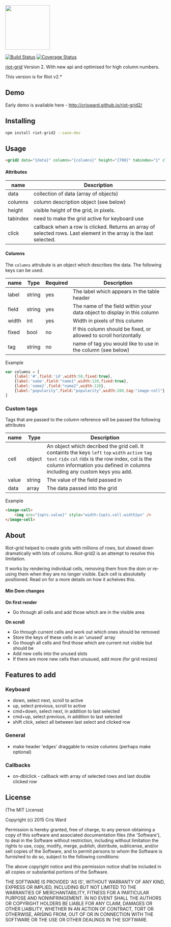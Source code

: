 <img src="https://cdn.rawgit.com/crisward/riot-grid2/master/grid-logo2.svg" height="140"/>

[![Build Status](https://travis-ci.org/crisward/riot-grid2.svg?branch=master)](https://travis-ci.org/crisward/riot-grid2)
[![Coverage Status](https://coveralls.io/repos/github/crisward/riot-grid2/badge.svg?branch=master&v=2)](https://coveralls.io/github/crisward/riot-grid2?branch=master)

[riot-grid](https://github.com/crisward/riot-grid) Version 2.
With new api and optimised for high column numbers.

This version is for Riot v2.*

## Demo

Early demo is available here - http://crisward.github.io/riot-grid2/

## Installing

```bash
npm install riot-grid2 --save-dev
```

## Usage

```html
<grid2 data="{data}" columns="{columns}" height="{700}" tabindex="1" click="{handleClick}"></grid2>
```

#### Attributes

|name       |Description
|------     |------
|data       |collection of data (array of objects)
|columns    |column description object (see below)
|height     |visible height of the grid, in pixels. 
|tabindex   |need to make the grid active for keyboard use
|click      |callback when a row is clicked. Returns an array of selected rows. Last element in the array is the last selected.


#### Columns

The `columns` attrubute is an object which describes the data.
The following keys can be used.

|name       |Type    | Required |Description
|------     |-----   |------    |------
|label	    |string  |yes       |The label which appears in the table header
|field	    |string  |yes       |The name of the field within your data object to display in this column
|width	    |int	 |yes       |Width in pixels of this column
|fixed	    |bool	 |no        |If this column should be fixed, or allowed to scroll horizontally 
|tag   	    |string  |no		|name of tag you would like to use in the column (see below)

Example

```javascript
var columns = [
    {label:'#',field:'id',width:50,fixed:true},
    {label:'name',field:"name1",width:120,fixed:true},
    {label:'name2',field:"name2",width:120},
    {label:"popularity",field:"popularity",width:200,tag:"image-cell"}
]
```

### Custom tags

Tags that are passed to the column reference will be passed the following attributes

|name       | Type  |Description
|------     |------ |------
|cell		|object |An object which decribed the grid cell. It containts the keys `left` `top` `width` `active` `tag` `text` `ridx` `col` ridx is the row index, col is the column information you defined in columns including any custom keys you add.
|value		|string |The value of the field passed in
|data       |array  |The data passed into the grid


Example

```html
<image-cell>
	<img src="{opts.value}" style="width:{opts.cell.width}px" />
</image-cell>
```


## About

Riot-grid helped to create grids with millions of rows, but slowed down dramatically with lots of colums.
Riot-grid2 is an attempt to resolve this limitation. 

It works by rendering individual cells, removing them from the dom or re-using them when they are no longer visible. Each cell is absolutelly positioned. Read on for a more details on how it acheives this.


#### Min Dom changes

**On first render**

* Go through all cells and add those which are in the visible area

**On scroll**

* Go through current cells and work out which ones should be removed
* Store the keys of these cells in an 'unused' array
* Go though all cells and find those which are current not visible but should be
* Add new cells into the unused slots
* If there are more new cells than unusued, add more (for grid resizes) 


## Features to add

### Keyboard
* down, select next, scroll to active
* up, select previous, scroll to active
* cmd+down, select next, in addition to last selected
* cmd+up, select previous, in addition to last selected
* shift click, select all between last select and clicked row

### General
* make header 'edges' draggable to resize columns (perhaps make optional)

### Callbacks
* on-dblclick - callback with array of selected rows and last double clicked row 

## License

(The MIT License)

Copyright (c) 2015 Cris Ward

Permission is hereby granted, free of charge, to any person obtaining a copy of this software and associated documentation files (the 'Software'), to deal in the Software without restriction, including without limitation the rights to use, copy, modify, merge, publish, distribute, sublicense, and/or sell copies of the Software, and to permit persons to whom the Software is furnished to do so, subject to the following conditions:

The above copyright notice and this permission notice shall be included in all copies or substantial portions of the Software.

THE SOFTWARE IS PROVIDED 'AS IS', WITHOUT WARRANTY OF ANY KIND, EXPRESS OR IMPLIED, INCLUDING BUT NOT LIMITED TO THE WARRANTIES OF MERCHANTABILITY, FITNESS FOR A PARTICULAR PURPOSE AND NONINFRINGEMENT. IN NO EVENT SHALL THE AUTHORS OR COPYRIGHT HOLDERS BE LIABLE FOR ANY CLAIM, DAMAGES OR OTHER LIABILITY, WHETHER IN AN ACTION OF CONTRACT, TORT OR OTHERWISE, ARISING FROM, OUT OF OR IN CONNECTION WITH THE SOFTWARE OR THE USE OR OTHER DEALINGS IN THE SOFTWARE.

